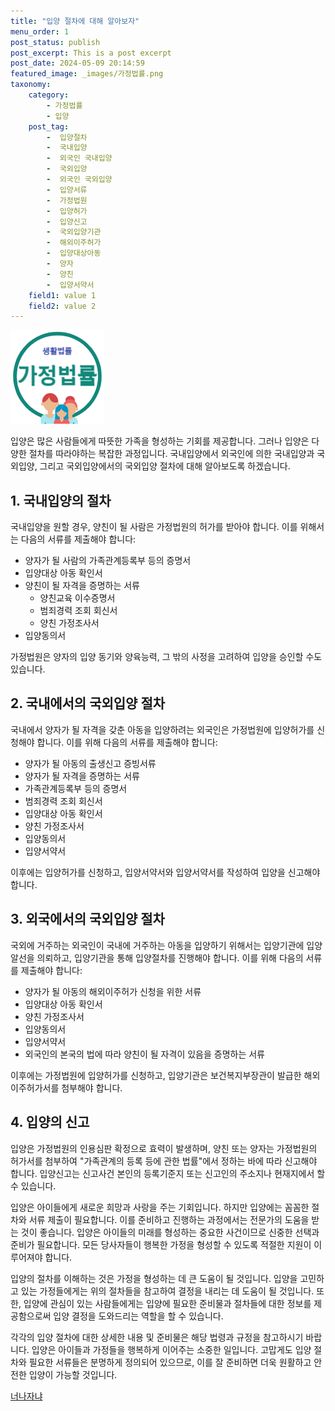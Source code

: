 ```yaml
---
title: "입양 절차에 대해 알아보자"
menu_order: 1
post_status: publish
post_excerpt: This is a post excerpt
post_date: 2024-05-09 20:14:59
featured_image: _images/가정법률.png
taxonomy:
    category:
        - 가정법률
        - 입양
    post_tag:
        -  입양절차
        -  국내입양
        -  외국인 국내입양
        -  국외입양
        -  외국인 국외입양
        -  입양서류
        -  가정법원
        -  입양허가
        -  입양신고
        -  국외입양기관
        -  해외이주허가
        -  입양대상아동
        -  양자
        -  양친
        -  입양서약서
    field1: value 1
    field2: value 2
---
```


![가정법률](/_images/가정법률.png)

입양은 많은 사람들에게 따뜻한 가족을 형성하는 기회를 제공합니다. 그러나 입양은 다양한 절차를 따라야하는 복잡한 과정입니다. 국내입양에서 외국인에 의한 국내입양과 국외입양, 그리고 국외입양에서의 국외입양 절차에 대해 알아보도록 하겠습니다.

## 1. 국내입양의 절차
국내입양을 원할 경우, 양친이 될 사람은 가정법원의 허가를 받아야 합니다. 이를 위해서는 다음의 서류를 제출해야 합니다:

- 양자가 될 사람의 가족관계등록부 등의 증명서
- 입양대상 아동 확인서
- 양친이 될 자격을 증명하는 서류
  - 양친교육 이수증명서
  - 범죄경력 조회 회신서
  - 양친 가정조사서
- 입양동의서

가정법원은 양자의 입양 동기와 양육능력, 그 밖의 사정을 고려하여 입양을 승인할 수도 있습니다.

## 2. 국내에서의 국외입양 절차
국내에서 양자가 될 자격을 갖춘 아동을 입양하려는 외국인은 가정법원에 입양허가를 신청해야 합니다. 이를 위해 다음의 서류를 제출해야 합니다:

- 양자가 될 아동의 출생신고 증빙서류
- 양자가 될 자격을 증명하는 서류
- 가족관계등록부 등의 증명서
- 범죄경력 조회 회신서
- 입양대상 아동 확인서
- 양친 가정조사서
- 입양동의서
- 입양서약서

이후에는 입양허가를 신청하고, 입양서약서와 입양서약서를 작성하여 입양을 신고해야 합니다.

## 3. 외국에서의 국외입양 절차
국외에 거주하는 외국인이 국내에 거주하는 아동을 입양하기 위해서는 입양기관에 입양알선을 의뢰하고, 입양기관을 통해 입양절차를 진행해야 합니다. 이를 위해 다음의 서류를 제출해야 합니다:

- 양자가 될 아동의 해외이주허가 신청을 위한 서류
- 입양대상 아동 확인서
- 양친 가정조사서
- 입양동의서
- 입양서약서
- 외국인의 본국의 법에 따라 양친이 될 자격이 있음을 증명하는 서류

이후에는 가정법원에 입양허가를 신청하고, 입양기관은 보건복지부장관이 발급한 해외이주허가서를 첨부해야 합니다.

## 4. 입양의 신고
입양은 가정법원의 인용심판 확정으로 효력이 발생하며, 양친 또는 양자는 가정법원의 허가서를 첨부하여 "가족관계의 등록 등에 관한 법률"에서 정하는 바에 따라 신고해야 합니다. 입양신고는 신고사건 본인의 등록기준지 또는 신고인의 주소지나 현재지에서 할 수 있습니다.

입양은 아이들에게 새로운 희망과 사랑을 주는 기회입니다. 하지만 입양에는 꼼꼼한 절차와 서류 제출이 필요합니다. 이를 준비하고 진행하는 과정에서는 전문가의 도움을 받는 것이 좋습니다. 입양은 아이들의 미래를 형성하는 중요한 사건이므로 신중한 선택과 준비가 필요합니다. 모든 당사자들이 행복한 가정을 형성할 수 있도록 적절한 지원이 이루어져야 합니다.

입양의 절차를 이해하는 것은 가정을 형성하는 데 큰 도움이 될 것입니다. 입양을 고민하고 있는 가정들에게는 위의 절차들을 참고하여 결정을 내리는 데 도움이 될 것입니다. 또한, 입양에 관심이 있는 사람들에게는 입양에 필요한 준비물과 절차들에 대한 정보를 제공함으로써 입양 결정을 도와드리는 역할을 할 수 있습니다.

각각의 입양 절차에 대한 상세한 내용 및 준비물은 해당 법령과 규정을 참고하시기 바랍니다. 입양은 아이들과 가정들을 행복하게 이어주는 소중한 일입니다. 고맙게도 입양 절차와 필요한 서류들은 분명하게 정의되어 있으므로, 이를 잘 준비하면 더욱 원활하고 안전한 입양이 가능할 것입니다.

[너나자냐](www.google.com)






















































